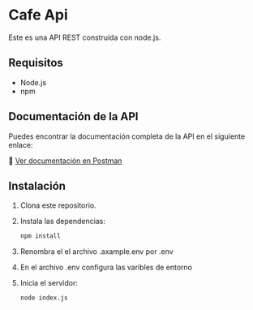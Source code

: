 # Cafe Api

Este es una API REST construida con node.js.

## Requisitos

- Node.js
- npm

## Documentación de la API

Puedes encontrar la documentación completa de la API en el siguiente enlace:

🔗 [Ver documentación en Postman](https://documenter.getpostman.com/view/26918911/2sAYXBGKSD)

## Instalación

1. Clona este repositorio.
2. Instala las dependencias:

    ```bash
    npm install
    ```

3. Renombra el el archivo .axample.env por .env
4. En el archivo .env configura las varibles de entorno
5. Inicia el servidor:

    ```bash
    node index.js
    ```
